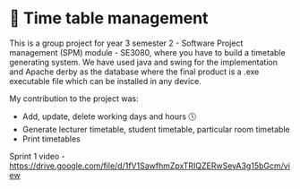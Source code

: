 # 📝 Time table management

This is a group project for year 3 semester 2 - Software Project management (SPM) module - SE3080, where you have to build a timetable generating system. We have used java and swing for the implementation and Apache derby as the database where the final product is a .exe executable file which can be installed in any device.

My contribution to the project was:

- Add, update, delete working days and hours 🕔
- Generate lecturer timetable, student timetable, particular room timetable
- Print timetables 

Sprint 1 video - https://drive.google.com/file/d/1fV1SawfhmZpxTRIQZERwSeyA3g15bGcm/view


